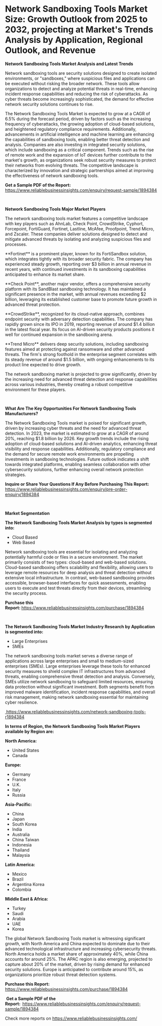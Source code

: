 <p><h1>Network Sandboxing Tools Market Size: Growth Outlook from 2025 to 2032, projecting at Market's Trends Analysis by Application, Regional Outlook, and Revenue</h1></p><p><strong>Network Sandboxing Tools Market Analysis and Latest Trends</strong></p>
<p><p>Network sandboxing tools are security solutions designed to create isolated environments, or "sandboxes," where suspicious files and applications can be executed without risking the broader network. These tools allow organizations to detect and analyze potential threats in real-time, enhancing incident response capabilities and reducing the risk of cyberattacks. As cyber threats become increasingly sophisticated, the demand for effective network security solutions continues to rise.</p><p>The Network Sandboxing Tools Market is expected to grow at a CAGR of 6.5% during the forecast period, driven by factors such as the increasing frequency of cyberattacks, the growing adoption of cloud-based solutions, and heightened regulatory compliance requirements. Additionally, advancements in artificial intelligence and machine learning are enhancing the capabilities of sandboxing tools, enabling better threat detection and analysis. Companies are also investing in integrated security solutions, which include sandboxing as a critical component. Trends such as the rise of remote work and the expansion of IoT devices further contribute to the market's growth, as organizations seek robust security measures to protect their networks from evolving threats. The competitive landscape is characterized by innovation and strategic partnerships aimed at improving the effectiveness of network sandboxing tools.</p></p>
<p><strong>Get a Sample PDF of the Report:&nbsp;</strong> <a href="https://www.reliablebusinessinsights.com/enquiry/request-sample/1894384?utm_campaign=2335&utm_medium=2&utm_source=Github&utm_content=ia&utm_term=28032025&utm_id=network-sandboxing-tools">https://www.reliablebusinessinsights.com/enquiry/request-sample/1894384</a></p>
<p>&nbsp;</p>
<p><strong>Network Sandboxing Tools Major Market Players</strong></p>
<p><p>The network sandboxing tools market features a competitive landscape with key players such as AhnLab, Check Point, CrowdStrike, Cyphort, Forcepoint, FortiGuard, Fortinet, Lastline, McAfee, Proofpoint, Trend Micro, and Zscaler. These companies deliver solutions designed to detect and mitigate advanced threats by isolating and analyzing suspicious files and processes.</p><p>**Fortinet** is a prominent player, known for its FortiSandbox solution, which integrates tightly with its broader security fabric. The company has experienced steady growth, reporting over $3 billion in annual revenue in recent years, with continued investments in its sandboxing capabilities anticipated to enhance its market share.</p><p>**Check Point**, another major vendor, offers a comprehensive security platform with its SandBlast sandboxing technology. It has maintained a significant presence in the market, with annual revenues exceeding $2 billion, leveraging its established customer base to promote future growth in advanced threat protection.</p><p>**CrowdStrike**, recognized for its cloud-native approach, combines endpoint security with adversary detection capabilities. The company has rapidly grown since its IPO in 2019, reporting revenue of around $1.4 billion in the latest fiscal year. Its focus on AI-driven security products positions it well for continued expansion in the sandboxing arena.</p><p>**Trend Micro** delivers deep security solutions, including sandboxing features aimed at protecting against ransomware and other advanced threats. The firm's strong foothold in the enterprise segment correlates with its steady revenue of around $1.5 billion, with ongoing enhancements to its product line expected to drive growth.</p><p>The network sandboxing market is projected to grow significantly, driven by the increasing need for advanced threat detection and response capabilities across various industries, thereby creating a robust competitive environment for these players.</p></p>
<p>&nbsp;</p>
<p><strong>What Are The Key Opportunities For Network Sandboxing Tools Manufacturers?</strong></p>
<p><p>The Network Sandboxing Tools market is poised for significant growth, driven by increasing cyber threats and the need for advanced threat detection. In 2023, the market is estimated to grow at a CAGR of around 20%, reaching $1.8 billion by 2026. Key growth trends include the rising adoption of cloud-based solutions and AI-driven analytics, enhancing threat visibility and response capabilities. Additionally, regulatory compliance and the demand for secure remote work environments are propelling investments in sandboxing technologies. Future outlook indicates a shift towards integrated platforms, enabling seamless collaboration with other cybersecurity solutions, further enhancing overall network protection strategies.</p></p>
<p><strong>Inquire or Share Your Questions If Any Before Purchasing This Report:</strong> <a href="https://www.reliablebusinessinsights.com/enquiry/pre-order-enquiry/1894384?utm_campaign=2335&utm_medium=2&utm_source=Github&utm_content=ia&utm_term=28032025&utm_id=network-sandboxing-tools">https://www.reliablebusinessinsights.com/enquiry/pre-order-enquiry/1894384</a></p>
<p>&nbsp;</p>
<p><strong>Market Segmentation</strong></p>
<p><strong>The Network Sandboxing Tools Market Analysis by types is segmented into:</strong></p>
<p><ul><li>Cloud Based</li><li>Web Based</li></ul></p>
<p><p>Network sandboxing tools are essential for isolating and analyzing potentially harmful code or files in a secure environment. The market primarily consists of two types: cloud-based and web-based solutions. Cloud-based sandboxing offers scalability and flexibility, allowing users to leverage remote resources for deep analysis and threat detection without extensive local infrastructure. In contrast, web-based sandboxing provides accessible, browser-based interfaces for quick assessments, enabling users to execute and test threats directly from their devices, streamlining the security process.</p></p>
<p><strong>Purchase this Report:&nbsp;</strong><a href="https://www.reliablebusinessinsights.com/purchase/1894384?utm_campaign=2335&utm_medium=2&utm_source=Github&utm_content=ia&utm_term=28032025&utm_id=network-sandboxing-tools">https://www.reliablebusinessinsights.com/purchase/1894384</a></p>
<p>&nbsp;</p>
<p><strong>The Network Sandboxing Tools Market Industry Research by Application is segmented into:</strong></p>
<p><ul><li>Large Enterprises</li><li>SMEs</li></ul></p>
<p><p>The network sandboxing tools market serves a diverse range of applications across large enterprises and small to medium-sized enterprises (SMEs). Large enterprises leverage these tools for enhanced security measures to shield complex IT infrastructures from advanced threats, enabling comprehensive threat detection and analysis. Conversely, SMEs utilize network sandboxing to safeguard limited resources, ensuring data protection without significant investment. Both segments benefit from improved malware identification, incident response capabilities, and overall risk management, making network sandboxing essential for maintaining cyber resilience.</p></p>
<p><a href="https://www.reliablebusinessinsights.com/network-sandboxing-tools-r1894384?utm_campaign=2335&utm_medium=2&utm_source=Github&utm_content=ia&utm_term=28032025&utm_id=network-sandboxing-tools">&nbsp;https://www.reliablebusinessinsights.com/network-sandboxing-tools-r1894384</a></p>
<p><strong>In terms of Region, the Network Sandboxing Tools Market Players available by Region are:</strong></p>
<p>
    <p> <strong> North America: </strong>
        <ul>
            <li>United States</li>
            <li>Canada</li>
        </ul>
        </p> 
    <p> <strong> Europe: </strong>
        <ul>
            <li>Germany</li>
            <li>France</li>
            <li>U.K.</li>
            <li>Italy</li>
            <li>Russia</li>
        </ul>
        </p> 
    <p> <strong> Asia-Pacific: </strong>
        <ul>
            <li>China</li>
            <li>Japan</li>
            <li>South Korea</li>
            <li>India</li>
            <li>Australia</li>
            <li>China Taiwan</li>
            <li>Indonesia</li>
            <li>Thailand</li>
            <li>Malaysia</li>
        </ul>
        </p> 
    <p> <strong> Latin America: </strong>
        <ul>
            <li>Mexico</li>
            <li>Brazil</li>
            <li>Argentina Korea</li>
            <li>Colombia</li>
        </ul>
        </p> 
    <p> <strong> Middle East & Africa: </strong>
        <ul>
            <li>Turkey</li>
            <li>Saudi</li>
            <li>Arabia</li>
            <li>UAE</li>
            <li>Korea</li>
        </ul>
    </p>
    </p>
<p><p>The global Network Sandboxing Tools market is witnessing significant growth, with North America and China expected to dominate due to their advanced technological infrastructure and increasing cybersecurity threats. North America holds a market share of approximately 40%, while China accounts for around 25%. The APAC region is also emerging, projected to capture about 20% of the market, driven by rising demand for enhanced security solutions. Europe is anticipated to contribute around 15%, as organizations prioritize robust threat detection systems.</p></p>
<p><strong>Purchase this Report: </strong><a href="https://www.reliablebusinessinsights.com/purchase/1894384?utm_campaign=2335&utm_medium=2&utm_source=Github&utm_content=ia&utm_term=28032025&utm_id=network-sandboxing-tools">https://www.reliablebusinessinsights.com/purchase/1894384</a></p>
<p>&nbsp;<strong>Get a Sample PDF of the Report:&nbsp;&nbsp;</strong><a href="https://www.reliablebusinessinsights.com/enquiry/request-sample/1894384?utm_campaign=2335&utm_medium=2&utm_source=Github&utm_content=ia&utm_term=28032025&utm_id=network-sandboxing-tools">https://www.reliablebusinessinsights.com/enquiry/request-sample/1894384</a></p>
<p><strong></strong></p>
<p>Check more reports on <a href="https://www.reliablebusinessinsights.com/?utm_campaign=2335&utm_medium=2&utm_source=Github&utm_content=ia&utm_term=28032025&utm_id=network-sandboxing-tools">https://www.reliablebusinessinsights.com/</a></p>